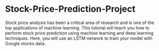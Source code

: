 # Stock-Price-Prediction-Project
Stock price analysis has been a critical area of research and is one of the top applications of machine learning. This tutorial will teach you how to perform stock price prediction using machine learning and deep learning techniques. Here, you will use an LSTM network to train your model with Google stocks data.
